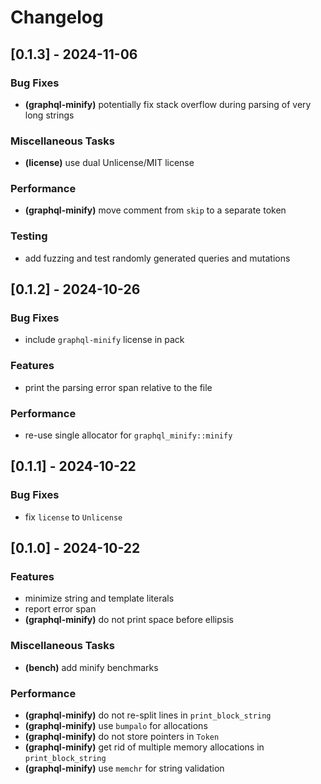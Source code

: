 # Changelog

## [0.1.3] - 2024-11-06

### Bug Fixes

- **(graphql-minify)** potentially fix stack overflow during parsing of very long strings

### Miscellaneous Tasks

- **(license)** use dual Unlicense/MIT license

### Performance

- **(graphql-minify)** move comment from `skip` to a separate token

### Testing

- add fuzzing and test randomly generated queries and mutations

## [0.1.2] - 2024-10-26

### Bug Fixes

- include `graphql-minify` license in pack

### Features

- print the parsing error span relative to the file

### Performance

- re-use single allocator for `graphql_minify::minify`

## [0.1.1] - 2024-10-22

### Bug Fixes

- fix `license` to `Unlicense`

## [0.1.0] - 2024-10-22

### Features

- minimize string and template literals
- report error span
- **(graphql-minify)** do not print space before ellipsis

### Miscellaneous Tasks

- **(bench)** add minify benchmarks

### Performance

- **(graphql-minify)** do not re-split lines in `print_block_string`
- **(graphql-minify)** use `bumpalo` for allocations
- **(graphql-minify)** do not store pointers in `Token`
- **(graphql-minify)** get rid of multiple memory allocations in `print_block_string`
- **(graphql-minify)** use `memchr` for string validation
